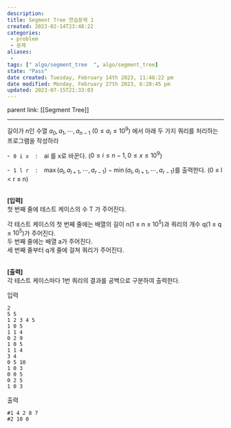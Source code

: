 ```yaml
---
description:
title: Segment Tree 연습문제 1
created: 2023-02-14T23:48:22
categories: 
 - problem
 - 문제
aliases: 
 - 
tags: [" algo/segment_tree  ", algo/segment_tree]
state: "Pass"
date created: Tuesday, February 14th 2023, 11:48:22 pm
date modified: Monday, February 27th 2023, 6:20:45 pm
updated: 2023-07-15T21:33:03
---
```

parent link: [[Segment Tree]]

---

길이가 n인 수열 $a_0, a_1, \cdots, a_{n-1}$ $(0 ≤ a_i ≤ 10^9)$ 에서 아래 두 가지 쿼리를 처리하는 프로그램을 작성하라

  
-  `0 i x`    :    ai 를 x로 바꾼다. ($0 ≤ i ≤ n - 1, 0 ≤ x ≤ 10^9$)

-  `1 l r`    :    $\max(a_l, a_{l+1}, \cdots , a_{r-1}) - \min(a_l, a_{l+1}, \cdots , a_{r-1})$를 출력한다. (0 ≤ l < r ≤ n)  
 

**[입력]**  
첫 번째 줄에 테스트 케이스의 수 T 가 주어진다.

각 테스트 케이스의 첫 번째 줄에는 배열의 길이 n(1 ≤ n ≤ $10^5$)과 쿼리의 개수 q(1 ≤ q ≤ $10^5$)가 주어진다.  
두 번째 줄에는 배열 a가 주어진다.  
세 번째 줄부터 q개 줄에 걸쳐 쿼리가 주어진다.  
 

**[출력]**  
각 테스트 케이스마다 1번 쿼리의 결과를 공백으로 구분하여 출력한다.

입력

```
2  
5 5  
1 2 3 4 5  
1 0 5  
1 1 4  
0 2 9  
1 0 5  
1 1 4  
3 4  
0 5 10  
1 0 3  
0 0 5  
0 2 5  
1 0 3
```

출력

```
#1 4 2 8 7  
#2 10 0
```
